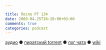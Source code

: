 ```yaml
---

title: После РТ 134
date: 2009-04-25T16:20:00+03:00
comments: true
categories: podcast
---
```

[аудио](http://cdn.radio-t.com/rt134post.mp3) ● [пиратский torrent](http://pirates.radio-t.com/torrents/rt134post.mp3.torrent) ● [лог чата](http://chat.radio-t.com/logs/radio-t-134.html) ● [wiki](http://wiki.radio-t.com/%D0%9F%D0%BE%D1%81%D0%BB%D0%B5_%D0%A0%D0%A2_134)<audio src="http://cdn.radio-t.com/rt134post.mp3" preload="none">
